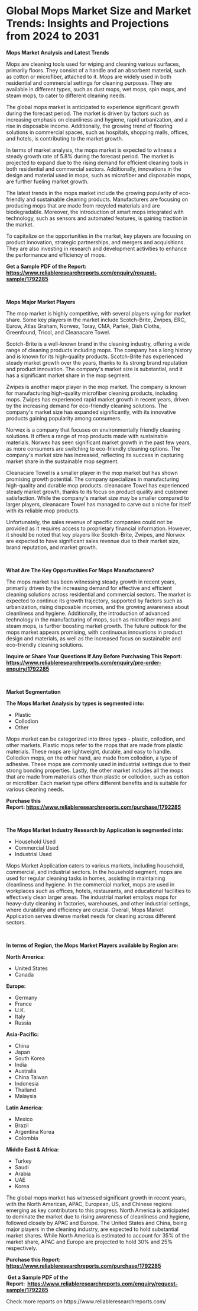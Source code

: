 <p><h1>Global Mops Market Size and Market Trends: Insights and Projections from 2024 to 2031</h1></p><p><strong>Mops Market Analysis and Latest Trends</strong></p>
<p><p>Mops are cleaning tools used for wiping and cleaning various surfaces, primarily floors. They consist of a handle and an absorbent material, such as cotton or microfiber, attached to it. Mops are widely used in both residential and commercial settings for cleaning purposes. They are available in different types, such as dust mops, wet mops, spin mops, and steam mops, to cater to different cleaning needs.</p><p>The global mops market is anticipated to experience significant growth during the forecast period. The market is driven by factors such as increasing emphasis on cleanliness and hygiene, rapid urbanization, and a rise in disposable income. Additionally, the growing trend of flooring solutions in commercial spaces, such as hospitals, shopping malls, offices, and hotels, is contributing to the market growth.</p><p>In terms of market analysis, the mops market is expected to witness a steady growth rate of 5.8% during the forecast period. The market is projected to expand due to the rising demand for efficient cleaning tools in both residential and commercial sectors. Additionally, innovations in the design and material used in mops, such as microfiber and disposable mops, are further fueling market growth.</p><p>The latest trends in the mops market include the growing popularity of eco-friendly and sustainable cleaning products. Manufacturers are focusing on producing mops that are made from recycled materials and are biodegradable. Moreover, the introduction of smart mops integrated with technology, such as sensors and automated features, is gaining traction in the market.</p><p>To capitalize on the opportunities in the market, key players are focusing on product innovation, strategic partnerships, and mergers and acquisitions. They are also investing in research and development activities to enhance the performance and efficiency of mops.</p></p>
<p><strong>Get a Sample PDF of the Report:&nbsp; <a href="https://www.reliableresearchreports.com/enquiry/request-sample/1792285">https://www.reliableresearchreports.com/enquiry/request-sample/1792285</a></strong></p>
<p>&nbsp;</p>
<p><strong>Mops Major Market Players</strong></p>
<p><p>The mop market is highly competitive, with several players vying for market share. Some key players in the market include Scotch-Brite, Zwipes, ERC, Eurow, Atlas Graham, Norwex, Toray, CMA, Partek, Dish Cloths, Greenfound, Tricol, and Cleanacare Towel. </p><p>Scotch-Brite is a well-known brand in the cleaning industry, offering a wide range of cleaning products including mops. The company has a long history and is known for its high-quality products. Scotch-Brite has experienced steady market growth over the years, thanks to its strong brand reputation and product innovation. The company's market size is substantial, and it has a significant market share in the mop segment.</p><p>Zwipes is another major player in the mop market. The company is known for manufacturing high-quality microfiber cleaning products, including mops. Zwipes has experienced rapid market growth in recent years, driven by the increasing demand for eco-friendly cleaning solutions. The company's market size has expanded significantly, with its innovative products gaining popularity among consumers.</p><p>Norwex is a company that focuses on environmentally friendly cleaning solutions. It offers a range of mop products made with sustainable materials. Norwex has seen significant market growth in the past few years, as more consumers are switching to eco-friendly cleaning options. The company's market size has increased, reflecting its success in capturing market share in the sustainable mop segment.</p><p>Cleanacare Towel is a smaller player in the mop market but has shown promising growth potential. The company specializes in manufacturing high-quality and durable mop products. cleanacare Towel has experienced steady market growth, thanks to its focus on product quality and customer satisfaction. While the company's market size may be smaller compared to larger players, cleanacare Towel has managed to carve out a niche for itself with its reliable mop products.</p><p>Unfortunately, the sales revenue of specific companies could not be provided as it requires access to proprietary financial information. However, it should be noted that key players like Scotch-Brite, Zwipes, and Norwex are expected to have significant sales revenue due to their market size, brand reputation, and market growth.</p></p>
<p>&nbsp;</p>
<p><strong>What Are The Key Opportunities For Mops Manufacturers?</strong></p>
<p><p>The mops market has been witnessing steady growth in recent years, primarily driven by the increasing demand for effective and efficient cleaning solutions across residential and commercial sectors. The market is expected to continue its growth trajectory, supported by factors such as urbanization, rising disposable incomes, and the growing awareness about cleanliness and hygiene. Additionally, the introduction of advanced technology in the manufacturing of mops, such as microfiber mops and steam mops, is further boosting market growth. The future outlook for the mops market appears promising, with continuous innovations in product design and materials, as well as the increased focus on sustainable and eco-friendly cleaning solutions.</p></p>
<p><strong>Inquire or Share Your Questions If Any Before Purchasing This Report: <a href="https://www.reliableresearchreports.com/enquiry/pre-order-enquiry/1792285">https://www.reliableresearchreports.com/enquiry/pre-order-enquiry/1792285</a></strong></p>
<p>&nbsp;</p>
<p><strong>Market Segmentation</strong></p>
<p><strong>The Mops Market Analysis by types is segmented into:</strong></p>
<p><ul><li>Plastic</li><li>Collodion</li><li>Other</li></ul></p>
<p><p>Mops market can be categorized into three types - plastic, collodion, and other markets. Plastic mops refer to the mops that are made from plastic materials. These mops are lightweight, durable, and easy to handle. Collodion mops, on the other hand, are made from collodion, a type of adhesive. These mops are commonly used in industrial settings due to their strong bonding properties. Lastly, the other market includes all the mops that are made from materials other than plastic or collodion, such as cotton or microfiber. Each market type offers different benefits and is suitable for various cleaning needs.</p></p>
<p><strong>Purchase this Report:&nbsp;<a href="https://www.reliableresearchreports.com/purchase/1792285">https://www.reliableresearchreports.com/purchase/1792285</a></strong></p>
<p>&nbsp;</p>
<p><strong>The Mops Market Industry Research by Application is segmented into:</strong></p>
<p><ul><li>Household Used</li><li>Commercial Used</li><li>Industrial Used</li></ul></p>
<p><p>Mops Market Application caters to various markets, including household, commercial, and industrial sectors. In the household segment, mops are used for regular cleaning tasks in homes, assisting in maintaining cleanliness and hygiene. In the commercial market, mops are used in workplaces such as offices, hotels, restaurants, and educational facilities to effectively clean larger areas. The industrial market employs mops for heavy-duty cleaning in factories, warehouses, and other industrial settings, where durability and efficiency are crucial. Overall, Mops Market Application serves diverse market needs for cleaning across different sectors.</p></p>
<p>&nbsp;</p>
<p><strong>In terms of Region, the Mops Market Players available by Region are:</strong></p>
<p>
    <p> <strong> North America: </strong>
        <ul>
            <li>United States</li>
            <li>Canada</li>
        </ul>
        </p> 
    <p> <strong> Europe: </strong>
        <ul>
            <li>Germany</li>
            <li>France</li>
            <li>U.K.</li>
            <li>Italy</li>
            <li>Russia</li>
        </ul>
        </p> 
    <p> <strong> Asia-Pacific: </strong>
        <ul>
            <li>China</li>
            <li>Japan</li>
            <li>South Korea</li>
            <li>India</li>
            <li>Australia</li>
            <li>China Taiwan</li>
            <li>Indonesia</li>
            <li>Thailand</li>
            <li>Malaysia</li>
        </ul>
        </p> 
    <p> <strong> Latin America: </strong>
        <ul>
            <li>Mexico</li>
            <li>Brazil</li>
            <li>Argentina Korea</li>
            <li>Colombia</li>
        </ul>
        </p> 
    <p> <strong> Middle East & Africa: </strong>
        <ul>
            <li>Turkey</li>
            <li>Saudi</li>
            <li>Arabia</li>
            <li>UAE</li>
            <li>Korea</li>
        </ul>
    </p>
    </p>
<p><p>The global mops market has witnessed significant growth in recent years, with the North American, APAC, European, US, and Chinese regions emerging as key contributors to this progress. North America is anticipated to dominate the market due to rising awareness of cleanliness and hygiene, followed closely by APAC and Europe. The United States and China, being major players in the cleaning industry, are expected to hold substantial market shares. While North America is estimated to account for 35% of the market share, APAC and Europe are projected to hold 30% and 25% respectively.</p></p>
<p><strong>Purchase this Report: <a href="https://www.reliableresearchreports.com/purchase/1792285">https://www.reliableresearchreports.com/purchase/1792285</a></strong></p>
<p>&nbsp;<strong>Get a Sample PDF of the Report:&nbsp;&nbsp;<a href="https://www.reliableresearchreports.com/enquiry/request-sample/1792285">https://www.reliableresearchreports.com/enquiry/request-sample/1792285</a></strong></p>
<p><strong></strong></p>
<p>Check more reports on https://www.reliableresearchreports.com/</p>